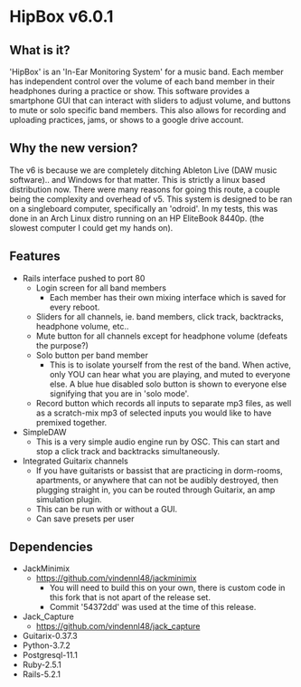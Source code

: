 # HipBox v6.0.1

## What is it?

'HipBox' is an 'In-Ear Monitoring System' for a music band.  Each member has independent control over the volume of each band member in their headphones during a practice or show.  This software provides a smartphone GUI that can interact with sliders to adjust volume, and buttons to mute or solo specific band members.  This also allows for recording and uploading practices, jams, or shows to a google drive account.

## Why the new version?

The v6 is because we are completely ditching Ableton Live (DAW music software).. and Windows for that matter.  This is strictly a linux based distribution now.  There were many reasons for going this route, a couple being the complexity and overhead of v5.  This system is designed to be ran on a singleboard computer, specifically an 'odroid'.  In my tests, this was done in an Arch Linux distro running on an HP EliteBook 8440p. (the slowest computer I could get my hands on).

## Features

 - Rails interface pushed to port 80
    - Login screen for all band members
       - Each member has their own mixing interface which is saved for every reboot.
    - Sliders for all channels, ie. band members, click track, backtracks, headphone volume, etc..
    - Mute button for all channels except for headphone volume (defeats the purpose?)
    - Solo button per band member
       - This is to isolate yourself from the rest of the band.  When active, only YOU can hear what you are playing, and muted to everyone else.  A blue hue disabled solo button is shown to everyone else signifying that you are in 'solo mode'.
    - Record button which records all inputs to separate mp3 files, as well as a scratch-mix mp3 of selected inputs you would like to have premixed together.
 - SimpleDAW
    - This is a very simple audio engine run by OSC.  This can start and stop a click track and backtracks simultaneously.
 - Integrated Guitarix channels
    - If you have guitarists or bassist that are practicing in dorm-rooms, apartments, or anywhere that can not be audibly destroyed, then plugging straight in, you can be routed through Guitarix, an amp simulation plugin.  
    - This can be run with or without a GUI.  
    - Can save presets per user

## Dependencies

 - JackMinimix
   - https://github.com/vindennl48/jackminimix
     - You will need to build this on your own, there is custom code in this fork that is not apart of the release set.
     - Commit '54372dd' was used at the time of this release.
 - Jack_Capture
   - https://github.com/vindennl48/jack_capture
 - Guitarix-0.37.3
 - Python-3.7.2
 - Postgresql-11.1
 - Ruby-2.5.1
 - Rails-5.2.1
